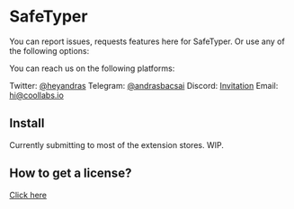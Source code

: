 # SafeTyper
You can report issues, requests features here for SafeTyper.
Or use any of the following options:

You can reach us on the following platforms:

Twitter: [@heyandras](https://twitter.com/heyandras)
Telegram: [@andrasbacsai](https://t.me/andrasbacsai)
Discord: [Invitation](https://coollabs.io/discord)
Email: hi@coollabs.io

## Install

Currently submitting to most of the extension stores. WIP.

## How to get a license?

[Click here](https://coollabs.lemonsqueezy.com/checkout?cart=d275fa38-61a0-49dc-8c17-0c465de754ca)
